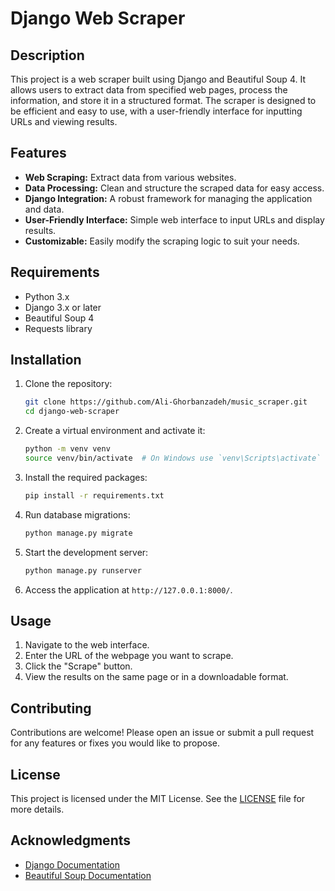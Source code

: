 
# Django Web Scraper

## Description
This project is a web scraper built using Django and Beautiful Soup 4. It allows users to extract data from specified web pages, process the information, and store it in a structured format. The scraper is designed to be efficient and easy to use, with a user-friendly interface for inputting URLs and viewing results.

## Features
- **Web Scraping:** Extract data from various websites.
- **Data Processing:** Clean and structure the scraped data for easy access.
- **Django Integration:** A robust framework for managing the application and data.
- **User-Friendly Interface:** Simple web interface to input URLs and display results.
- **Customizable:** Easily modify the scraping logic to suit your needs.

## Requirements
- Python 3.x
- Django 3.x or later
- Beautiful Soup 4
- Requests library

## Installation
1. Clone the repository:
   ```bash
   git clone https://github.com/Ali-Ghorbanzadeh/music_scraper.git
   cd django-web-scraper
   ```

2. Create a virtual environment and activate it:
   ```bash
   python -m venv venv
   source venv/bin/activate  # On Windows use `venv\Scripts\activate`
   ```

3. Install the required packages:
   ```bash
   pip install -r requirements.txt
   ```

4. Run database migrations:
   ```bash
   python manage.py migrate
   ```

5. Start the development server:
   ```bash
   python manage.py runserver
   ```

6. Access the application at `http://127.0.0.1:8000/`.

## Usage
1. Navigate to the web interface.
2. Enter the URL of the webpage you want to scrape.
3. Click the "Scrape" button.
4. View the results on the same page or in a downloadable format.

## Contributing
Contributions are welcome! Please open an issue or submit a pull request for any features or fixes you would like to propose.

## License
This project is licensed under the MIT License. See the [LICENSE](LICENSE) file for more details.

## Acknowledgments
- [Django Documentation](https://docs.djangoproject.com/en/stable/)
- [Beautiful Soup Documentation](https://www.crummy.com/software/BeautifulSoup/bs4/doc/)
